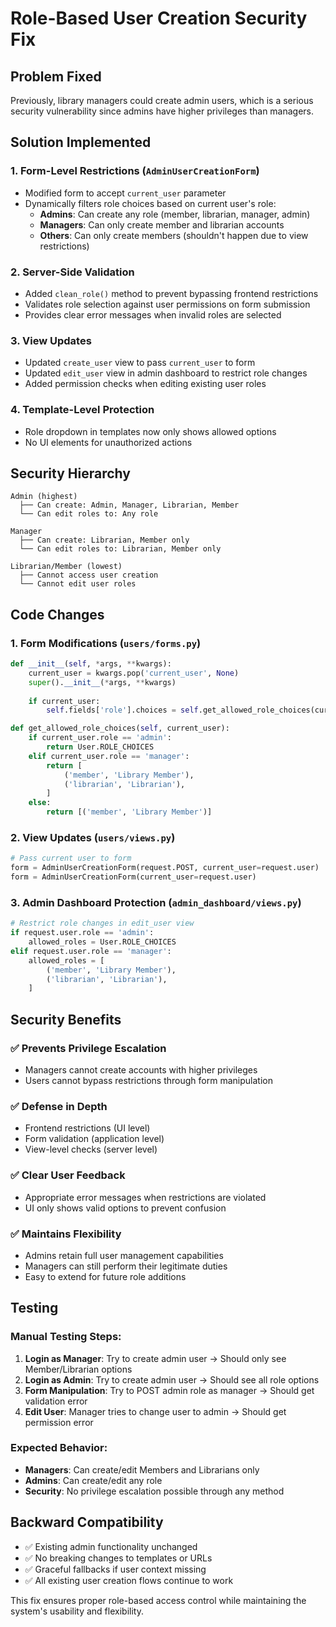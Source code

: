 # Role-Based User Creation Security Fix

## Problem Fixed
Previously, library managers could create admin users, which is a serious security vulnerability since admins have higher privileges than managers.

## Solution Implemented

### 1. **Form-Level Restrictions** (`AdminUserCreationForm`)
- Modified form to accept `current_user` parameter
- Dynamically filters role choices based on current user's role:
  - **Admins**: Can create any role (member, librarian, manager, admin)
  - **Managers**: Can only create member and librarian accounts
  - **Others**: Can only create members (shouldn't happen due to view restrictions)

### 2. **Server-Side Validation**
- Added `clean_role()` method to prevent bypassing frontend restrictions
- Validates role selection against user permissions on form submission
- Provides clear error messages when invalid roles are selected

### 3. **View Updates**
- Updated `create_user` view to pass `current_user` to form
- Updated `edit_user` view in admin dashboard to restrict role changes
- Added permission checks when editing existing user roles

### 4. **Template-Level Protection**
- Role dropdown in templates now only shows allowed options
- No UI elements for unauthorized actions

## Security Hierarchy

```
Admin (highest)
  ├── Can create: Admin, Manager, Librarian, Member
  └── Can edit roles to: Any role

Manager
  ├── Can create: Librarian, Member only
  └── Can edit roles to: Librarian, Member only

Librarian/Member (lowest)
  ├── Cannot access user creation
  └── Cannot edit user roles
```

## Code Changes

### 1. Form Modifications (`users/forms.py`)
```python
def __init__(self, *args, **kwargs):
    current_user = kwargs.pop('current_user', None)
    super().__init__(*args, **kwargs)
    
    if current_user:
        self.fields['role'].choices = self.get_allowed_role_choices(current_user)

def get_allowed_role_choices(self, current_user):
    if current_user.role == 'admin':
        return User.ROLE_CHOICES
    elif current_user.role == 'manager':
        return [
            ('member', 'Library Member'),
            ('librarian', 'Librarian'),
        ]
    else:
        return [('member', 'Library Member')]
```

### 2. View Updates (`users/views.py`)
```python
# Pass current user to form
form = AdminUserCreationForm(request.POST, current_user=request.user)
form = AdminUserCreationForm(current_user=request.user)
```

### 3. Admin Dashboard Protection (`admin_dashboard/views.py`)
```python
# Restrict role changes in edit_user view
if request.user.role == 'admin':
    allowed_roles = User.ROLE_CHOICES
elif request.user.role == 'manager':
    allowed_roles = [
        ('member', 'Library Member'),
        ('librarian', 'Librarian'),
    ]
```

## Security Benefits

### ✅ **Prevents Privilege Escalation**
- Managers cannot create accounts with higher privileges
- Users cannot bypass restrictions through form manipulation

### ✅ **Defense in Depth**
- Frontend restrictions (UI level)
- Form validation (application level)  
- View-level checks (server level)

### ✅ **Clear User Feedback**
- Appropriate error messages when restrictions are violated
- UI only shows valid options to prevent confusion

### ✅ **Maintains Flexibility**
- Admins retain full user management capabilities
- Managers can still perform their legitimate duties
- Easy to extend for future role additions

## Testing

### Manual Testing Steps:
1. **Login as Manager**: Try to create admin user → Should only see Member/Librarian options
2. **Login as Admin**: Try to create admin user → Should see all role options
3. **Form Manipulation**: Try to POST admin role as manager → Should get validation error
4. **Edit User**: Manager tries to change user to admin → Should get permission error

### Expected Behavior:
- **Managers**: Can create/edit Members and Librarians only
- **Admins**: Can create/edit any role
- **Security**: No privilege escalation possible through any method

## Backward Compatibility
- ✅ Existing admin functionality unchanged
- ✅ No breaking changes to templates or URLs
- ✅ Graceful fallbacks if user context missing
- ✅ All existing user creation flows continue to work

This fix ensures proper role-based access control while maintaining the system's usability and flexibility.